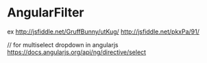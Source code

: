 # AngularFilter

ex http://jsfiddle.net/GruffBunny/utKug/
http://jsfiddle.net/pkxPa/91/

// for multiselect dropdown in angularjs
https://docs.angularjs.org/api/ng/directive/select
